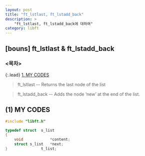 ```yaml
---
layout: post
title: "ft_lstlast, ft_lstadd_back"
description: >
    "ft_lstlast, ft_lstadd_back에 대하여"
category: libft
---
```

## [bouns] ft_lstlast & ft_lstadd_back

### <목차>
{:.lead}
[1. MY CODES](#1-my-codes)

> ft_lstlast -- Returns the last node of the list

> ft_lstadd_back -- Adds the node ’new’ at the end of the list.

## (1) MY CODES
~~~c
#include "libft.h"

typedef struct	s_list
{
	void			*content;
	struct s_list	*next;
}				t_list;

~~~

